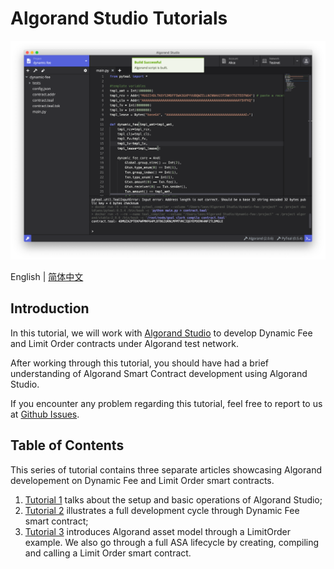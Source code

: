 # Algorand Studio Tutorials

<p align="center">
  <img src="./screenshots/main.png" width="720px">
</p>

English | [简体中文](README-CN.md)

## Introduction

In this tutorial, we will work with [Algorand Studio](https://github.com/ObsidianLabs/AlgorandStudio) to develop Dynamic Fee and Limit Order contracts under Algorand test network.

After working through this tutorial, you should have had a brief understanding of Algorand Smart Contract development using Algorand Studio.

If you encounter any problem regarding this tutorial, feel free to report to us at [Github Issues](https://github.com/ObsidianLabs/algorand-tutorial/issues).

## Table of Contents

This series of tutorial contains three separate articles showcasing Algorand developement on Dynamic Fee and Limit Order smart contracts.

1. [Tutorial 1](tutorial-1.md) talks about the setup and basic operations of Algorand Studio;
1. [Tutorial 2](tutorial-2.md) illustrates a full development cycle through Dynamic Fee smart contract;
2. [Tutorial 3](tutorial-3.md) introduces Algorand asset model through a LimitOrder example. We also go through a full ASA lifecycle by creating, compiling and calling a Limit Order smart contract.
